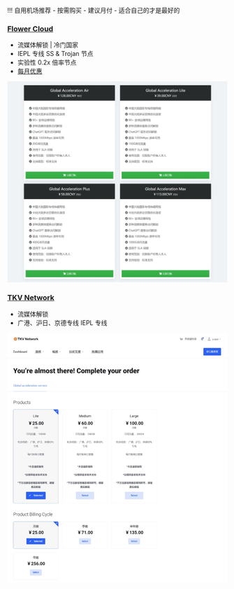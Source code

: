     
<!-- prettier-ignore -->
!!! 自用机场推荐
    - 按需购买
    - 建议月付
    - 适合自己的才是最好的

### [Flower Cloud](https://flowercloud.net/aff.php?aff=5145)

- 流媒体解锁 | 冷门国家
- IEPL 专线 SS & Trojan 节点
- 实验性 0.2x 倍率节点
- [每月优惠](https://t.me/flower_cloud/288)

![flowerclod](../aff/FlowerCloud.webp)

### [TKV Network](https://portal.tkv.one/aff.php?aff=2)

- 流媒体解锁
- 广港、沪日、京德专线 IEPL 专线

![TKV](../aff/TKV.webp)